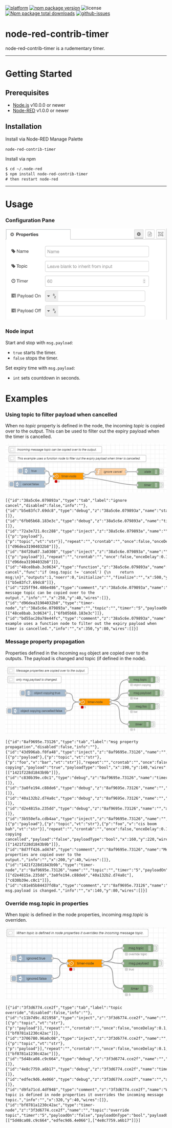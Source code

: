 [![platform](https://img.shields.io/badge/platform-Node--RED-red)](https://nodered.org)
[![npm package version](https://img.shields.io/npm/v/node-red-contrib-timer)](https://www.npmjs.com/package/node-red-contrib-timer)
![license](https://img.shields.io/npm/l/node-red-contrib-timer)
[![Npm package total downloads](https://badgen.net/npm/dt/node-red-contrib-timer)](https://www.npmjs.com/package/node-red-contrib-timer)
[![github-issues](https://img.shields.io/github/issues/dudest/node-red-contrib-timer)](https://github.com/dudest/node-red-contrib-timer/issues)

# node-red-contrib-timer

node-red-contrib-timer is a rudementary timer.

---

# Getting Started

## Prerequisites

* [Node.js](https://nodejs.org/en/) v10.0.0 or newer
* [Node-RED](https://nodered.org) v1.0.0 or newer

## Installation

Install via Node-RED Manage Palette

`node-red-contrib-timer`

Install via npm

```
$ cd ~/.node-red
$ npm install node-red-contrib-timer
# then restart node-red
```

---

# Usage

### Configuration Pane

![properties edit dialog](images/img_properties.png)

### Node input

Start and stop with `msg.payload`:

* `true` starts the timer.
* `false` stops the timer.

Set expiry time with `msg.payload`:

* `int` sets countdown in seconds.

# Examples

### Using topic to filter payload when cancelled

When no *topic* property is defined in the node, the incoming *topic* is copied over to the output. This can be used to filter out the expiry payload when the timer is cancelled.

![canceling expiry](images/img_example_cancel.png)

```
[{"id":"38a5c6e.079893a","type":"tab","label":"ignore cancel","disabled":false,"info":""},{"id":"b5e83fc7.69dc8","type":"debug","z":"38a5c6e.079893a","name":"state","active":false,"tosidebar":true,"console":false,"tostatus":true,"complete":"true","targetType":"full","statusVal":"payload","statusType":"auto","x":670,"y":140,"wires":[]},{"id":"6fb05b68.183e3c","type":"debug","z":"38a5c6e.079893a","name":"timer","active":false,"tosidebar":true,"console":false,"tostatus":true,"complete":"true","targetType":"full","statusVal":"payload","statusType":"auto","x":670,"y":200,"wires":[]},{"id":"72a3e721.0cc288","type":"inject","z":"38a5c6e.079893a","name":"","props":[{"p":"payload"},{"p":"topic","vt":"str"}],"repeat":"","crontab":"","once":false,"onceDelay":0.1,"topic":"cancel","payload":"false","payloadType":"bool","x":134,"y":196,"wires":[["d96dea31904032b8"]]},{"id":"84f20a87.3a0308","type":"inject","z":"38a5c6e.079893a","name":"","props":[{"p":"payload"}],"repeat":"","crontab":"","once":false,"onceDelay":0.1,"topic":"","payload":"true","payloadType":"bool","x":154,"y":136,"wires":[["d96dea31904032b8"]]},{"id":"48ce8bab.3c0634","type":"function","z":"38a5c6e.079893a","name":"ignore cancel","func":"if (msg.topic != 'cancel') {\n    return msg;\n}","outputs":1,"noerr":0,"initialize":"","finalize":"","x":500,"y":140,"wires":[["b5e83fc7.69dc8"]]},{"id":"225ff94.486e486","type":"comment","z":"38a5c6e.079893a","name":"Incoming message topic can be copied over to the output.","info":"","x":250,"y":40,"wires":[]},{"id":"d96dea31904032b8","type":"timer-node","z":"38a5c6e.079893a","name":"","topic":"","timer":"5","payloadOn":"false","payloadOnType":"bool","payloadOff":"true","payloadOffType":"bool","x":310,"y":160,"wires":[["48ce8bab.3c0634"],["6fb05b68.183e3c"]]},{"id":"bd55ac20a78e44fc","type":"comment","z":"38a5c6e.079893a","name":"This example uses a function node to filter out the expiry payload when timer is cancelled.","info":"","x":350,"y":80,"wires":[]}]
```

### Message property propagation

Properties defined in the incoming `msg` object are copied over to the outputs. The payload is changed and topic (if defined in the node).

![msg propagation](images/img_example_msgpass.png)

```
[{"id":"8af9695e.73126","type":"tab","label":"msg property propagation","disabled":false,"info":""},{"id":"43d996ab.f0fa48","type":"inject","z":"8af9695e.73126","name":"","props":[{"p":"payload"},{"p":"topic","vt":"str"},{"p":"foo","v":"bar","vt":"str"}],"repeat":"","crontab":"","once":false,"onceDelay":0.1,"topic":"object copying","payload":"true","payloadType":"bool","x":190,"y":140,"wires":[["1421f228d1843b9b"]]},{"id":"c830b39e.c0c1","type":"debug","z":"8af9695e.73126","name":"timer","active":false,"tosidebar":true,"console":false,"tostatus":true,"complete":"true","targetType":"full","statusVal":"payload","statusType":"auto","x":610,"y":280,"wires":[]},{"id":"3a0fe194.c88de6","type":"debug","z":"8af9695e.73126","name":"","active":false,"tosidebar":true,"console":false,"tostatus":true,"complete":"payload","targetType":"msg","statusVal":"payload","statusType":"auto","x":630,"y":140,"wires":[]},{"id":"40a132b2.d74a8c","type":"debug","z":"8af9695e.73126","name":"","active":false,"tosidebar":true,"console":false,"tostatus":true,"complete":"foo","targetType":"msg","statusVal":"payload","statusType":"auto","x":620,"y":200,"wires":[]},{"id":"d2e4815a.235dd","type":"debug","z":"8af9695e.73126","name":"","active":false,"tosidebar":true,"console":false,"tostatus":true,"complete":"topic","targetType":"msg","statusVal":"payload","statusType":"auto","x":620,"y":80,"wires":[]},{"id":"3b550efa.cdb4aa","type":"inject","z":"8af9695e.73126","name":"","props":[{"p":"payload"},{"p":"topic","vt":"str"},{"p":"foo","v":"cis boom bah","vt":"str"}],"repeat":"","crontab":"","once":false,"onceDelay":0.1,"topic":"object copying cancelled","payload":"false","payloadType":"bool","x":160,"y":220,"wires":[["1421f228d1843b9b"]]},{"id":"8d7ff426.ad474","type":"comment","z":"8af9695e.73126","name":"Message properties are copied over to the output.","info":"","x":200,"y":40,"wires":[]},{"id":"1421f228d1843b9b","type":"timer-node","z":"8af9695e.73126","name":"","topic":"","timer":"5","payloadOn":"false","payloadOnType":"bool","payloadOff":"true","payloadOffType":"bool","x":410,"y":180,"wires":[["d2e4815a.235dd","3a0fe194.c88de6","40a132b2.d74a8c"],["c830b39e.c0c1"]]},{"id":"c81e85b84437fd8a","type":"comment","z":"8af9695e.73126","name":"only msg.payload is changed.","info":"","x":140,"y":80,"wires":[]}]
```

### Override msg.topic in properties

When *topic* is defined in the node properties, incoming *msg.topic* is overriden.

![topic overriding](images/img_example_topicoverride.png)

```
[{"id":"3f3d6774.cce2f","type":"tab","label":"topic override","disabled":false,"info":""},{"id":"c11b7d9c.021958","type":"inject","z":"3f3d6774.cce2f","name":"","props":[{"p":"topic","vt":"str"},{"p":"payload"}],"repeat":"","crontab":"","once":false,"onceDelay":0.1,"topic":"ignored","payload":"true","payloadType":"bool","x":150,"y":140,"wires":[["bf0781a1230c42ac"]]},{"id":"3706780.96a0c08","type":"inject","z":"3f3d6774.cce2f","name":"","props":[{"p":"topic","vt":"str"},{"p":"payload"}],"repeat":"","crontab":"","once":false,"onceDelay":0.1,"topic":"ignored","payload":"false","payloadType":"bool","x":150,"y":220,"wires":[["bf0781a1230c42ac"]]},{"id":"5d48ca08.c9c664","type":"debug","z":"3f3d6774.cce2f","name":"","active":false,"tosidebar":true,"console":false,"tostatus":true,"complete":"topic","targetType":"msg","statusVal":"payload","statusType":"auto","x":560,"y":100,"wires":[]},{"id":"4e8c7759.a6b17","type":"debug","z":"3f3d6774.cce2f","name":"timer","active":false,"tosidebar":true,"console":false,"tostatus":true,"complete":"true","targetType":"full","statusVal":"payload","statusType":"auto","x":550,"y":260,"wires":[]},{"id":"edfec9d6.4e066","type":"debug","z":"3f3d6774.cce2f","name":"","active":false,"tosidebar":true,"console":false,"tostatus":true,"complete":"payload","targetType":"msg","statusVal":"payload","statusType":"auto","x":570,"y":160,"wires":[]},{"id":"d9fa71cd.4df948","type":"comment","z":"3f3d6774.cce2f","name":"When topic is defined in node properties it overrides the incoming message topic.","info":"","x":320,"y":40,"wires":[]},{"id":"bf0781a1230c42ac","type":"timer-node","z":"3f3d6774.cce2f","name":"","topic":"override topic","timer":"5","payloadOn":"false","payloadOnType":"bool","payloadOff":"true","payloadOffType":"bool","x":350,"y":160,"wires":[["5d48ca08.c9c664","edfec9d6.4e066"],["4e8c7759.a6b17"]]}]
```